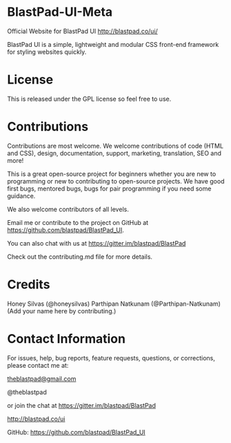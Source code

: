 # BlastPad-UI-Meta
Official Website for BlastPad UI 
http://blastpad.co/ui/

BlastPad UI is a simple, lightweight and modular CSS front-end framework for styling websites quickly.


# License
This is released under the GPL license so feel free to use.


# Contributions
Contributions are most welcome. We welcome contributions of code (HTML and CSS), design, documentation, support, marketing, translation, SEO and more!

This is a great open-source project for beginners whether you are new to programming or new to contributing to open-source projects. We have good first bugs, mentored bugs, bugs for pair programming if you need some guidance.

We also welcome contributors of all levels.

Email me or contribute to the project on GitHub at https://github.com/blastpad/BlastPad_UI.

You can also chat with us at https://gitter.im/blastpad/BlastPad

Check out the contributing.md file for more details.



# Credits
Honey Silvas (@honeysilvas)
Parthipan Natkunam (@Parthipan-Natkunam)
(Add your name here by contributing.)



# Contact Information

For issues, help, bug reports, feature requests, questions, or corrections, please contact me at:

theblastpad@gmail.com

@theblastpad

or join the chat at https://gitter.im/blastpad/BlastPad

http://blastpad.co/ui

GitHub: https://github.com/blastpad/BlastPad_UI

